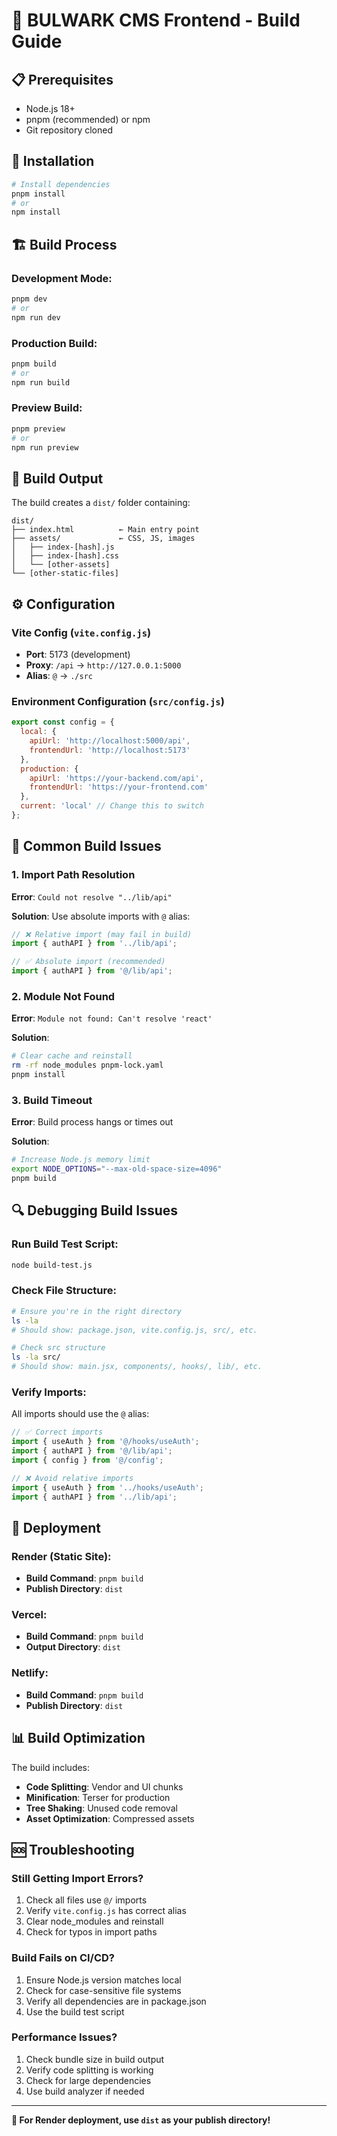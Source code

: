 # 🚀 BULWARK CMS Frontend - Build Guide

## **📋 Prerequisites**

- Node.js 18+ 
- pnpm (recommended) or npm
- Git repository cloned

## **🔧 Installation**

```bash
# Install dependencies
pnpm install
# or
npm install
```

## **🏗️ Build Process**

### **Development Mode:**
```bash
pnpm dev
# or
npm run dev
```

### **Production Build:**
```bash
pnpm build
# or
npm run build
```

### **Preview Build:**
```bash
pnpm preview
# or
npm run preview
```

## **📁 Build Output**

The build creates a `dist/` folder containing:
```
dist/
├── index.html          ← Main entry point
├── assets/             ← CSS, JS, images
│   ├── index-[hash].js
│   ├── index-[hash].css
│   └── [other-assets]
└── [other-static-files]
```

## **⚙️ Configuration**

### **Vite Config (`vite.config.js`)**
- **Port**: 5173 (development)
- **Proxy**: `/api` → `http://127.0.0.1:5000`
- **Alias**: `@` → `./src`

### **Environment Configuration (`src/config.js`)**
```javascript
export const config = {
  local: {
    apiUrl: 'http://localhost:5000/api',
    frontendUrl: 'http://localhost:5173'
  },
  production: {
    apiUrl: 'https://your-backend.com/api',
    frontendUrl: 'https://your-frontend.com'
  },
  current: 'local' // Change this to switch
};
```

## **🚨 Common Build Issues**

### **1. Import Path Resolution**
**Error**: `Could not resolve "../lib/api"`

**Solution**: Use absolute imports with `@` alias:
```javascript
// ❌ Relative import (may fail in build)
import { authAPI } from '../lib/api';

// ✅ Absolute import (recommended)
import { authAPI } from '@/lib/api';
```

### **2. Module Not Found**
**Error**: `Module not found: Can't resolve 'react'`

**Solution**: 
```bash
# Clear cache and reinstall
rm -rf node_modules pnpm-lock.yaml
pnpm install
```

### **3. Build Timeout**
**Error**: Build process hangs or times out

**Solution**: 
```bash
# Increase Node.js memory limit
export NODE_OPTIONS="--max-old-space-size=4096"
pnpm build
```

## **🔍 Debugging Build Issues**

### **Run Build Test Script:**
```bash
node build-test.js
```

### **Check File Structure:**
```bash
# Ensure you're in the right directory
ls -la
# Should show: package.json, vite.config.js, src/, etc.

# Check src structure
ls -la src/
# Should show: main.jsx, components/, hooks/, lib/, etc.
```

### **Verify Imports:**
All imports should use the `@` alias:
```javascript
// ✅ Correct imports
import { useAuth } from '@/hooks/useAuth';
import { authAPI } from '@/lib/api';
import { config } from '@/config';

// ❌ Avoid relative imports
import { useAuth } from '../hooks/useAuth';
import { authAPI } from '../lib/api';
```

## **🚀 Deployment**

### **Render (Static Site):**
- **Build Command**: `pnpm build`
- **Publish Directory**: `dist`

### **Vercel:**
- **Build Command**: `pnpm build`
- **Output Directory**: `dist`

### **Netlify:**
- **Build Command**: `pnpm build`
- **Publish Directory**: `dist`

## **📊 Build Optimization**

The build includes:
- **Code Splitting**: Vendor and UI chunks
- **Minification**: Terser for production
- **Tree Shaking**: Unused code removal
- **Asset Optimization**: Compressed assets

## **🆘 Troubleshooting**

### **Still Getting Import Errors?**
1. Check all files use `@/` imports
2. Verify `vite.config.js` has correct alias
3. Clear node_modules and reinstall
4. Check for typos in import paths

### **Build Fails on CI/CD?**
1. Ensure Node.js version matches local
2. Check for case-sensitive file systems
3. Verify all dependencies are in package.json
4. Use the build test script

### **Performance Issues?**
1. Check bundle size in build output
2. Verify code splitting is working
3. Check for large dependencies
4. Use build analyzer if needed

---

**🎯 For Render deployment, use `dist` as your publish directory!**

